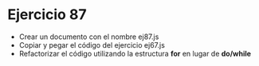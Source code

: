 # Ejercicio 87

- Crear un documento con el nombre ej87.js
- Copiar y pegar el código del ejercicio ej67.js
- Refactorizar el código utilizando la estructura **for** en lugar de **do/while**
